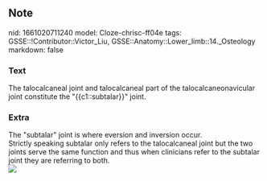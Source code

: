 ## Note
nid: 1661020711240
model: Cloze-chrisc-ff04e
tags: GSSE::!Contributor::Victor_Liu, GSSE::Anatomy::Lower_limb::14._Osteology
markdown: false

### Text
The talocalcaneal joint and talocalcaneal part of the talocalcaneonavicular joint constitute the "{{c1::subtalar}}" joint.

### Extra
<div>
  The "subtalar" joint is where eversion and inversion occur.
</div>
<div>
  Strictly speaking subtalar only refers to the talocalcaneal joint
  but the two joints serve the same function and thus when
  clinicians refer to the subtalar joint they are referring to
  both.
</div><img src="41598_2020_57912_Fig1_HTML.png">
